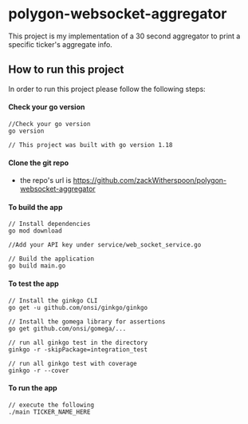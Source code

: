 # polygon-websocket-aggregator
This project is my implementation of a 30 second aggregator to print a specific ticker's aggregate info.

## How to run this project
In order to run this project please follow the following steps: 

#### Check your go version 
````
//Check your go version
go version

// This project was built with go version 1.18
````

#### Clone the git repo
* the repo's url is https://github.com/zackWitherspoon/polygon-websocket-aggregator

#### To build the app
````
// Install dependencies
go mod download

//Add your API key under service/web_socket_service.go

// Build the application
go build main.go
````

#### To test the app
````
// Install the ginkgo CLI
go get -u github.com/onsi/ginkgo/ginkgo

// Install the gomega library for assertions
go get github.com/onsi/gomega/...

// run all ginkgo test in the directory
ginkgo -r -skipPackage=integration_test

// run all ginkgo test with coverage
ginkgo -r --cover
````

#### To run the app
````
// execute the following
./main TICKER_NAME_HERE 
````